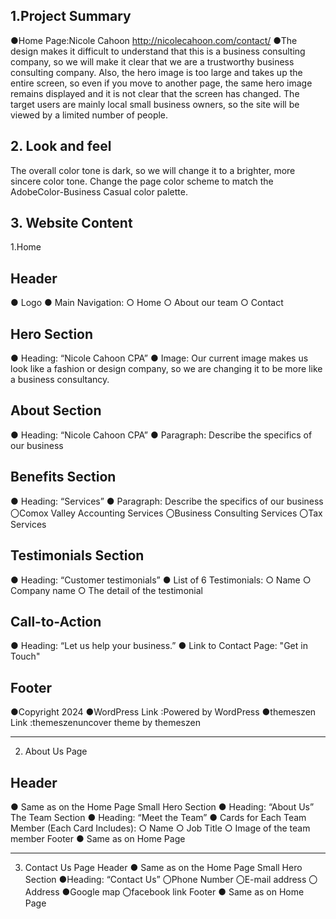 ## 1.Project Summary
●Home Page:Nicole Cahoon http://nicolecahoon.com/contact/
●The design makes it difficult to understand that this is a business consulting company, so we will make it clear that we are a trustworthy business consulting company.
Also, the hero image is too large and takes up the entire screen, so even if you move to another page, the same hero image remains displayed and it is not clear that the screen has changed.
The target users are mainly local small business owners, so the site will be viewed by a limited number of people.

## 2. Look and feel
The overall color tone is dark, so we will change it to a brighter, more sincere color tone.
Change the page color scheme to match the AdobeColor-Business Casual color palette.

## 3. Website Content
1.Home
## Header
●	Logo
●	Main Navigation:
○	Home
○	About our team
○	Contact

## Hero Section
●	Heading: “Nicole Cahoon CPA”
●	Image: Our current image makes us look like a fashion or design company, so we are changing it to be more like a business consultancy.

## About Section
●	Heading: “Nicole Cahoon CPA”
●	Paragraph: Describe the specifics of our business

## Benefits Section
●	Heading: “Services”
●	Paragraph: Describe the specifics of our business
〇Comox Valley Accounting Services
〇Business Consulting Services
〇Tax Services

## Testimonials Section
●	Heading: “Customer testimonials”
●	List of 6 Testimonials:
○	Name
○	Company name
○	The detail of the testimonial

## Call-to-Action
●	Heading: “Let us help your business.”
●	Link to Contact Page: "Get in Touch"

## Footer
●Copyright 2024
●WordPress Link :Powered by WordPress
●themeszen Link :themeszenuncover theme by themeszen
________________________________________
2. About Us Page

## Header
●	Same as on the Home Page
Small Hero Section
●	Heading: “About Us”
The Team Section
●	Heading: “Meet the Team”
●	Cards for Each Team Member (Each Card Includes):
○	Name
○	Job Title
○	Image of the team member
Footer
●	Same as on Home Page

________________________________________
3. Contact Us Page
Header
●	Same as on the Home Page
Small Hero Section
●Heading: “Contact Us”
〇Phone Number
〇E-mail address
〇Address
●Google map
〇facebook link
Footer
●	Same as on Home Page

